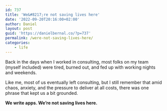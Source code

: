 ```yaml
---
id: 737
title: 'We&#8217;re not saving lives here'
date: '2022-09-20T20:16:00+02:00'
author: Daniel
layout: post
guid: 'https://danielbernal.co/?p=737'
permalink: /were-not-saving-lives-here/
categories:
    - life
---
```


Back in the days when I worked in consulting, most folks on my team (myself included) were tired, burned out, and fed up with working nights and weekends. <!--more-->

Like me, most of us eventually left consulting, but I still remember that amid chaos, anxiety, and the pressure to deliver at all costs, there was one phrase that kept us a bit grounded.

**We write apps. We’re not saving lives here.**